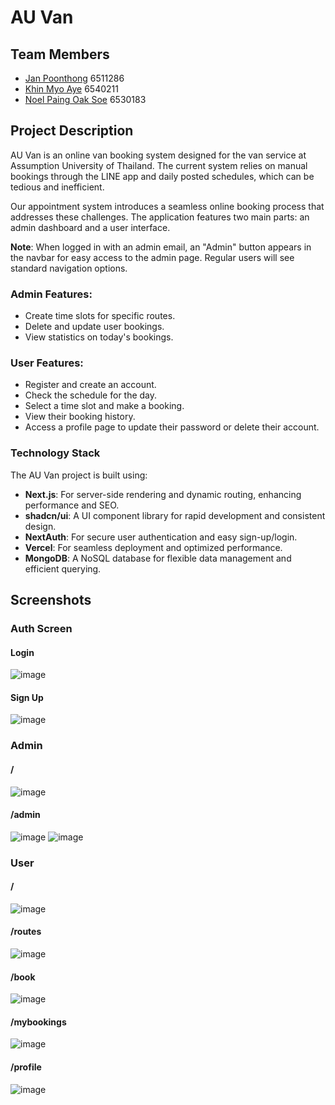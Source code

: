 # AU Van

## Team Members
- [Jan Poonthong](https://github.com/JanPoonthong) 6511286
- [Khin Myo Aye](https://github.com/Ariel-Khin99)  6540211
- [Noel Paing Oak Soe](https://github.com/NoelPOS) 6530183

## Project Description
AU Van is an online van booking system designed for the van service at Assumption University of Thailand. The current system relies on manual bookings through the LINE app and daily posted schedules, which can be tedious and inefficient. 

Our appointment system introduces a seamless online booking process that addresses these challenges. The application features two main parts: an admin dashboard and a user interface.

**Note**: When logged in with an admin email, an "Admin" button appears in the navbar for easy access to the admin page. Regular users will see standard navigation options.

### Admin Features:
- Create time slots for specific routes.
- Delete and update user bookings.
- View statistics on today's bookings.

### User Features:
- Register and create an account.
- Check the schedule for the day.
- Select a time slot and make a booking.
- View their booking history.
- Access a profile page to update their password or delete their account.

### Technology Stack
The AU Van project is built using:

- **Next.js**: For server-side rendering and dynamic routing, enhancing performance and SEO.
- **shadcn/ui**: A UI component library for rapid development and consistent design.
- **NextAuth**: For secure user authentication and easy sign-up/login.
- **Vercel**: For seamless deployment and optimized performance.
- **MongoDB**: A NoSQL database for flexible data management and efficient querying.

## Screenshots

### Auth Screen

#### Login
![image](https://github.com/user-attachments/assets/fbc20ea7-b86d-4122-9288-7636dc97dc72)

#### Sign Up
![image](https://github.com/user-attachments/assets/e8e84b46-d6aa-463e-aef8-d0a62f603944)


### Admin 

#### /
![image](https://github.com/user-attachments/assets/3a7986f1-fc45-433b-a8a2-0dbc09e4b0ce)

#### /admin
![image](https://github.com/user-attachments/assets/654dd0b0-e743-42a3-bf86-960593e69437)
![image](https://github.com/user-attachments/assets/13f64097-85b5-4600-92b8-3629bfe38191)



### User 

#### /
![image](https://github.com/user-attachments/assets/83f172f5-8da7-401e-acc3-45de583fdd7d)

#### /routes
![image](https://github.com/user-attachments/assets/25b1943f-61a8-4286-919d-c9312c93598a)

#### /book
![image](https://github.com/user-attachments/assets/689ad31c-e440-49dc-b00f-4194ab2561d3)

#### /mybookings
![image](https://github.com/user-attachments/assets/e5b9090d-f3fa-4720-9a1a-a8549ee1933a)

#### /profile
![image](https://github.com/user-attachments/assets/7926096f-cc17-43bc-8d54-0d76175f54d9)





